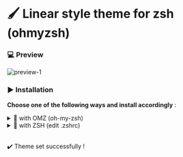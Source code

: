 # 🖌️ Linear style theme for zsh (ohmyzsh)

### 💻 Preview
![preview-1](https://raw.github.com/MrYazdan/zsh-linear-theme/gh-pages/preview-1.png)

### ▶️ Installation
 **Choose one of the following ways and install accordingly** :

<details>
<summary>🔸 with OMZ (oh-my-zsh)</summary>
<br>

```
wget https://raw.githubusercontent.com/MrYazdan/zsh-linear-theme/main/linear.zsh-theme -O ~/.oh-my-zsh/themes/linear.zsh-theme
omz theme set linear
```
</details>

<details>
<summary>🔸 with ZSH (edit .zshrc)</summary>
<br>

```
mkdir -p ~/.zsh-themes
wget https://raw.githubusercontent.com/MrYazdan/zsh-linear-theme/main/linear.zsh-theme -O ~/.zsh-themes/linear.zsh-theme
echo 'source linear.zsh-theme' >> ~/.zshrc
```

</details>

<br>

✔️ Theme set successfully !


